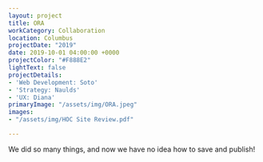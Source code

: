 ```yaml
---
layout: project
title: ORA
workCategory: Collaboration
location: Columbus
projectDate: "2019"
date: 2019-10-01 04:00:00 +0000
projectColor: "#F888E2"
lightText: false
projectDetails:
- 'Web Development: Soto'
- 'Strategy: Naulds'
- 'UX: Diana'
primaryImage: "/assets/img/ORA.jpeg"
images:
- "/assets/img/HOC Site Review.pdf"

---
```

We did so many things, and now we have no idea how to save and publish!